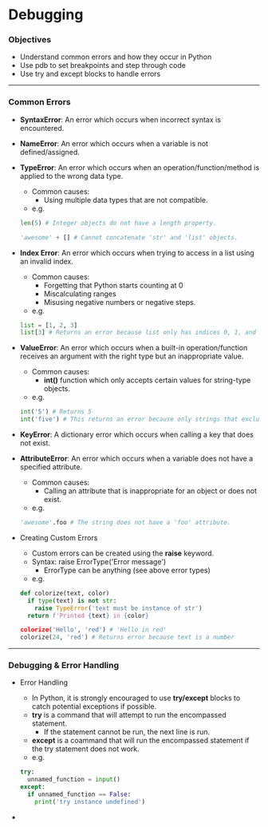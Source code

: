 # Debugging

### Objectives

- Understand common errors and how they occur in Python
- Use pdb to set breakpoints and step through code
- Use try and except blocks to handle errors

---

### Common Errors

- **SyntaxError**:  An error which occurs when incorrect syntax is encountered.

- **NameError**:  An error which occurs when a variable is not defined/assigned.

- **TypeError**:  An error which occurs when an operation/function/method is applied to the wrong data type.
  - Common causes:
    - Using multiple data types that are not compatible.
  - e.g.
  ```python
  len(5) # Integer objects do not have a length property.
  
  'awesome' + [] # Cannot concatenate 'str' and 'list' objects.
  ```

- **Index Error**:  An error which occurs when trying to access in a list using an invalid index.
  - Common causes:
    - Forgetting that Python starts counting at 0
    - Miscalculating ranges
    - Misusing negative numbers or negative steps.
  - e.g.
  ```python
  list = [1, 2, 3]
  list[3] # Returns an error because list only has indices 0, 1, and 2.
  ```

- **ValueError**:  An error which occurs when a built-in operation/function receives an argument with the right type but an inappropriate value.
  - Common causes:
    - **int()** function which only accepts certain values for string-type objects.
  - e.g.
  ```python
  int('5') # Returns 5
  int('five') # This returns an error because only strings that exclusively contain numbers are accepted.
  ```

- **KeyError**:  A dictionary error which occurs when calling a key that does not exist.

- **AttributeError**:  An error which occurs when a variable does not have a specified attribute.
  - Common causes:
    - Calling an attribute that is inappropriate for an object or does not exist.
  - e.g.
  ```python
  'awesome'.foo # The string does not have a 'foo' attribute.
  ```

- Creating Custom Errors
  - Custom errors can be created using the **raise** keyword.
  - Syntax:  raise ErrorType('Error message')
    - ErrorType can be anything (see above error types)
  - e.g.
  ```python
  def colorize(text, color)
    if type(text) is not str:
      raise TypeError('text must be instance of str')
    return f'Printed {text} in {color}
  
  colorize('Hello', 'red') # 'Hello in red'
  colorize(24, 'red') # Returns error because text is a number
  ```

---

### Debugging & Error Handling

- Error Handling
  - In Python, it is strongly encouraged to use **try/except** blocks to catch potential exceptions if possible.
  - **try** is a command that will attempt to run the encompassed statement.
    - If the statement cannot be run, the next line is run.
  - **except** is a coammand that will run the encompassed statement if the try statement does not work.
  - e.g.
  ```python
  try:
    unnamed_function = input()
  except:
    if unnamed_function == False:
      print('try instance undefined')
  ```

- 
